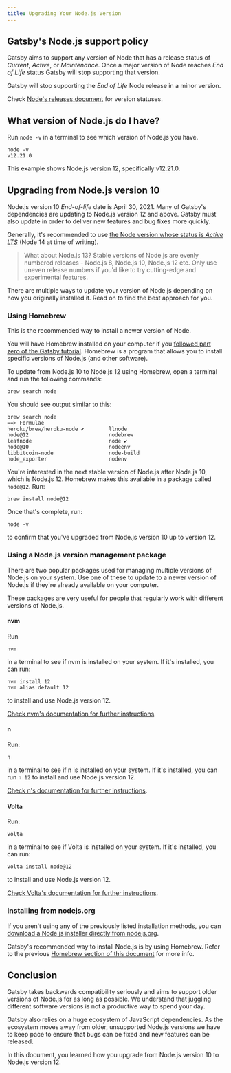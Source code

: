 ```yaml
---
title: Upgrading Your Node.js Version
---
```


## Gatsby's Node.js support policy

Gatsby aims to support any version of Node that has a release status of _Current_, _Active_, or _Maintenance_. Once a major version of Node reaches _End of Life_ status Gatsby will stop supporting that version.

Gatsby will stop supporting the _End of Life_ Node release in a minor version.

Check [Node's releases document](https://github.com/nodejs/Release#nodejs-release-working-group) for version statuses.

## What version of Node.js do I have?

Run `node -v` in a terminal to see which version of Node.js you have.

```shell
node -v
v12.21.0
```

This example shows Node.js version 12, specifically v12.21.0.

## Upgrading from Node.js version 10

Node.js version 10 _End-of-life_ date is April 30, 2021. Many of Gatsby's dependencies are updating to Node.js version 12 and above. Gatsby must also update in order to deliver new features and bug fixes more quickly.

Generally, it's recommended to use [the Node version whose status is _Active LTS_](https://github.com/nodejs/Release#nodejs-release-working-group) (Node 14 at time of writing).

> What about Node.js 13? Stable versions of Node.js are evenly numbered releases - Node.js 8, Node.js 10, Node.js 12 etc. Only use uneven release numbers if you'd like to try cutting-edge and experimental features.

There are multiple ways to update your version of Node.js depending on how you originally installed it. Read on to find the best approach for you.

### Using Homebrew

This is the recommended way to install a newer version of Node.

You will have Homebrew installed on your computer if you [followed part zero of the Gatsby tutorial](/docs/tutorial/part-zero/#install-nodejs-for-your-appropriate-operating-system). Homebrew is a program that allows you to install specific versions of Node.js (and other software).

To update from Node.js 10 to Node.js 12 using Homebrew, open a terminal and run the following commands:

```shell
brew search node
```

You should see output similar to this:

```shell
brew search node
==> Formulae
heroku/brew/heroku-node ✔        llnode                           node@12                          nodebrew
leafnode                         node ✔                           node@10                          nodeenv
libbitcoin-node                  node-build                       node_exporter                    nodenv
```

You're interested in the next stable version of Node.js after Node.js 10, which is Node.js 12. Homebrew makes this available in a package called `node@12`. Run:

```shell
brew install node@12
```

Once that's complete, run:

```shell
node -v
```

to confirm that you've upgraded from Node.js version 10 up to version 12.

### Using a Node.js version management package

There are two popular packages used for managing multiple versions of Node.js on your system. Use one of these to update to a newer version of Node.js if they're already available on your computer.

These packages are very useful for people that regularly work with different versions of Node.js.

#### nvm

Run

```shell
nvm
```

in a terminal to see if nvm is installed on your system. If it's installed, you can run:

```shell
nvm install 12
nvm alias default 12
```

to install and use Node.js version 12.

[Check nvm's documentation for further instructions](https://github.com/nvm-sh/nvm).

#### n

Run:

```shell
n
```

in a terminal to see if n is installed on your system. If it's installed, you can run `n 12` to install and use Node.js version 12.

[Check n's documentation for further instructions](https://github.com/tj/n).

#### Volta

Run:

```shell
volta
```

in a terminal to see if Volta is installed on your system. If it's installed, you can run:

```shell
volta install node@12
```
to install and use Node.js version 12.

[Check Volta's documentation for further instructions](https://docs.volta.sh/guide/getting-started).
### Installing from nodejs.org

If you aren't using any of the previously listed installation methods, you can [download a Node.js installer directly from nodejs.org](https://nodejs.org/en/).

Gatsby's recommended way to install Node.js is by using Homebrew. Refer to the previous [Homebrew section of this document](#using-homebrew) for more info.

## Conclusion

Gatsby takes backwards compatibility seriously and aims to support older versions of Node.js for as long as possible. We understand that juggling different software versions is not a productive way to spend your day.

Gatsby also relies on a huge ecosystem of JavaScript dependencies. As the ecosystem moves away from older, unsupported Node.js versions we have to keep pace to ensure that bugs can be fixed and new features can be released.

In this document, you learned how you upgrade from Node.js version 10 to Node.js version 12.
